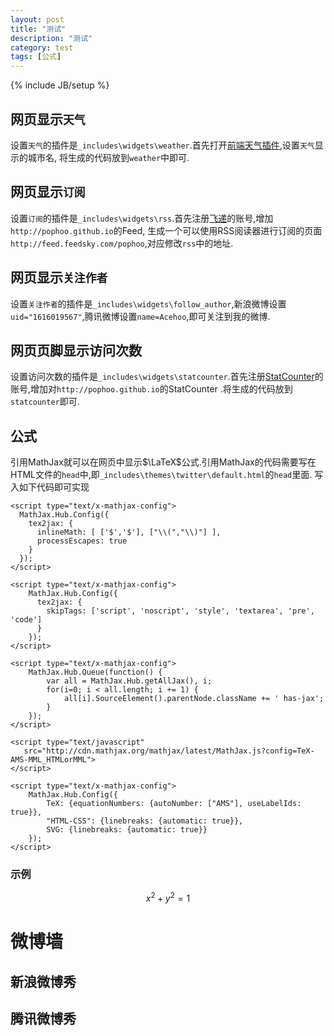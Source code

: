 ```yaml
---
layout: post
title: "测试"
description: "测试"
category: test
tags: [公式]
---
```

{% include JB/setup %}

## 网页显示`天气`

设置`天气`的插件是`_includes\widgets\weather`.首先打开[前端天气插件](http://lab.julying.com/weather/),设置`天气`显示的城市名,
将生成的代码放到`weather`中即可.

## 网页显示`订阅`

设置`订阅`的插件是`_includes\widgets\rss`.首先注册[飞递](http://www.feedsky.com/)的账号,增加`http://pophoo.github.io`的Feed,
生成一个可以使用RSS阅读器进行订阅的页面`http://feed.feedsky.com/pophoo`,对应修改`rss`中的地址.

## 网页显示`关注作者`

设置`关注作者`的插件是`_includes\widgets\follow_author`,新浪微博设置`uid="1616019567"`,腾讯微博设置`name=Acehoo`,即可关注到我的微博.

## 网页页脚显示访问次数

设置访问次数的插件是`_includes\widgets\statcounter`.首先注册[StatCounter](http://statcounter.com/)的账号,增加对`http://pophoo.github.io`的StatCounter
.将生成的代码放到`statcounter`即可.

## 公式

引用MathJax就可以在网页中显示$\LaTeX$公式.引用MathJax的代码需要写在HTML文件的`head`中,即`_includes\themes\twitter\default.html`的`head`里面.
写入如下代码即可实现

```
<script type="text/x-mathjax-config">
  MathJax.Hub.Config({
	tex2jax: {
	  inlineMath: [ ['$','$'], ["\\(","\\)"] ],
	  processEscapes: true
	}
  });
</script>

<script type="text/x-mathjax-config">
	MathJax.Hub.Config({
	  tex2jax: {
		skipTags: ['script', 'noscript', 'style', 'textarea', 'pre', 'code']
	  }
	});
</script>

<script type="text/x-mathjax-config">
	MathJax.Hub.Queue(function() {
		var all = MathJax.Hub.getAllJax(), i;
		for(i=0; i < all.length; i += 1) {
			all[i].SourceElement().parentNode.className += ' has-jax';
		}
	});
</script>

<script type="text/javascript"
   src="http://cdn.mathjax.org/mathjax/latest/MathJax.js?config=TeX-AMS-MML_HTMLorMML">
</script>

<script type="text/x-mathjax-config">
	MathJax.Hub.Config({
		TeX: {equationNumbers: {autoNumber: ["AMS"], useLabelIds: true}},
		"HTML-CSS": {linebreaks: {automatic: true}},
		SVG: {linebreaks: {automatic: true}}
	});
</script>
```

### 示例

$$x^2+y^2=1$$

# 微博墙

## 新浪微博秀

## 腾讯微博秀

